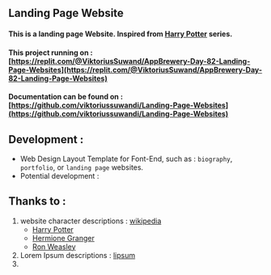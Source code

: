 ## Landing Page Website

#### This is a landing page Website. Inspired from [Harry Potter](https://en.wikipedia.org/wiki/Harry_Potter_(character)) series.

#### This project running on : [https://replit.com/@ViktoriusSuwand/AppBrewery-Day-82-Landing-Page-Websites](https://replit.com/@ViktoriusSuwand/AppBrewery-Day-82-Landing-Page-Websites)

#### Documentation can be found on : [https://github.com/viktoriussuwandi/Landing-Page-Websites](https://github.com/viktoriussuwandi/Landing-Page-Websites)

## Development :
- Web Design Layout Template for Font-End, such as : `biography`, `portfolio`, or `landing page` websites.
- Potential development :


## Thanks to :
1. website character descriptions : [wikipedia](https://en.wikipedia.org/wiki/List_of_Harry_Potter_characters)
   * [Harry Potter](https://en.wikipedia.org/wiki/Harry_Potter_(character))
   * [Hermione Granger](https://en.wikipedia.org/wiki/Hermione_Granger)
   * [Ron Weasley](https://en.wikipedia.org/wiki/Ron_Weasley)
2. Lorem Ipsum descriptions : [lipsum](https://www.lipsum.com/)
3. 